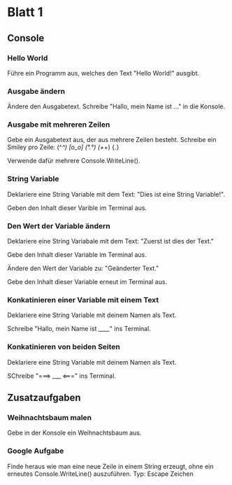 # Blatt 1

## Console

### Hello World

Führe ein Programm aus, welches den Text "Hello World!" ausgibt.

### Ausgabe ändern

Ändere den Ausgabetext. Schreibe "Hallo, mein Name ist ..." in die Konsole.

### Ausgabe mit mehreren Zeilen

Gebe ein Ausgabetext aus, der aus mehrere Zeilen besteht. Schreibe ein Smiley pro Zeile: (^_^) [o_o] (°.°) (+_+) {$.$}

Verwende dafür mehrere Console.WriteLine().

### String Variable 

Deklariere eine String Variable mit dem Text: "Dies ist eine String Variable!".

Geben den Inhalt dieser Varible im Terminal aus.

### Den Wert der Variable ändern

Deklariere eine String Variabale mit dem Text: "Zuerst ist dies der Text."

Gebe den Inhalt dieser Variable im Terminal aus.

Ändere den Wert der Variable zu: "Geänderter Text."

Gebe den Inhalt dieser Variable erneut im Terminal aus.

### Konkatinieren einer Variable mit einem Text

Deklariere eine String Variable mit deinem Namen als Text.

Schreibe "Hallo, mein Name ist ____" ins Terminal.

### Konkatinieren von beiden Seiten

Deklariere eine String Variable mit deinem Namen als Text.

SChreibe "===> ___ <===" ins Terminal.


## Zusatzaufgaben

### Weihnachtsbaum malen

Gebe in der Konsole ein Weihnachtsbaum aus.


### Google Aufgabe

Finde heraus wie man eine neue Zeile in einem String erzeugt, ohne ein erneutes Console.WriteLine() auszuführen. Typ: Escape Zeichen

